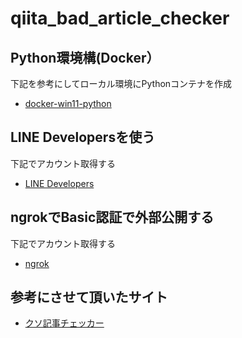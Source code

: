 # qiita_bad_article_checker

## Python環境構(Docker）
下記を参考にしてローカル環境にPythonコンテナを作成
- [docker-win11-python](https://github.com/takanori-azegami-jp/docker-win11-pythondocker-win11-python)

## LINE Developersを使う
下記でアカウント取得する
- [LINE Developers](https://developers.line.biz/ja/)

## ngrokでBasic認証で外部公開する
下記でアカウント取得する
- [ngrok](https://ngrok.com/)


## 参考にさせて頂いたサイト
- [クソ記事チェッカー](https://qiita.com/watanabe-tsubasa/items/6904aa771276c554645e?utm_campaign=popular_items&utm_medium=twitter&utm_source=dlvr.it)
